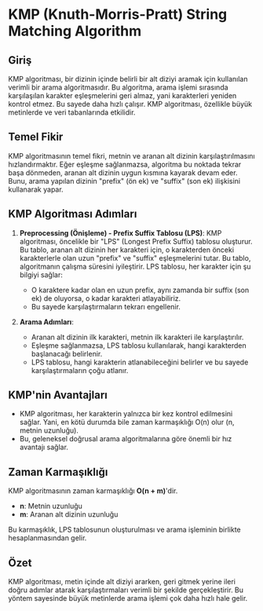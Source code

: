 # KMP (Knuth-Morris-Pratt) String Matching Algorithm

## Giriş

KMP algoritması, bir dizinin içinde belirli bir alt diziyi aramak için kullanılan verimli bir arama algoritmasıdır. Bu algoritma, arama işlemi sırasında karşılaşılan karakter eşleşmelerini geri almaz, yani karakterleri yeniden kontrol etmez. Bu sayede daha hızlı çalışır. KMP algoritması, özellikle büyük metinlerde ve veri tabanlarında etkilidir.

## Temel Fikir

KMP algoritmasının temel fikri, metnin ve aranan alt dizinin karşılaştırılmasını hızlandırmaktır. Eğer eşleşme sağlanmazsa, algoritma bu noktada tekrar başa dönmeden, aranan alt dizinin uygun kısmına kayarak devam eder. Bunu, arama yapılan dizinin "prefix" (ön ek) ve "suffix" (son ek) ilişkisini kullanarak yapar.

## KMP Algoritması Adımları

1. **Preprocessing (Önişleme) - Prefix Suffix Tablosu (LPS)**:
   KMP algoritması, öncelikle bir "LPS" (Longest Prefix Suffix) tablosu oluşturur. Bu tablo, aranan alt dizinin her karakteri için, o karakterden önceki karakterlerle olan uzun "prefix" ve "suffix" eşleşmelerini tutar. Bu tablo, algoritmanın çalışma süresini iyileştirir. LPS tablosu, her karakter için şu bilgiyi sağlar:

   - O karaktere kadar olan en uzun prefix, aynı zamanda bir suffix (son ek) de oluyorsa, o kadar karakteri atlayabiliriz.
   - Bu sayede karşılaştırmaların tekrarı engellenir.

2. **Arama Adımları**:
   - Aranan alt dizinin ilk karakteri, metnin ilk karakteri ile karşılaştırılır.
   - Eşleşme sağlanmazsa, LPS tablosu kullanılarak, hangi karakterden başlanacağı belirlenir.
   - LPS tablosu, hangi karakterin atlanabileceğini belirler ve bu sayede karşılaştırmaların çoğu atlanır.

## KMP'nin Avantajları

- KMP algoritması, her karakterin yalnızca bir kez kontrol edilmesini sağlar. Yani, en kötü durumda bile zaman karmaşıklığı O(n) olur (n, metnin uzunluğu).
- Bu, geleneksel doğrusal arama algoritmalarına göre önemli bir hız avantajı sağlar.

## Zaman Karmaşıklığı

KMP algoritmasının zaman karmaşıklığı **O(n + m)**'dir.

- **n**: Metnin uzunluğu
- **m**: Aranan alt dizinin uzunluğu

Bu karmaşıklık, LPS tablosunun oluşturulması ve arama işleminin birlikte hesaplanmasından gelir.

## Özet

KMP algoritması, metin içinde alt diziyi ararken, geri gitmek yerine ileri doğru adımlar atarak karşılaştırmaları verimli bir şekilde gerçekleştirir. Bu yöntem sayesinde büyük metinlerde arama işlemi çok daha hızlı hale gelir.

